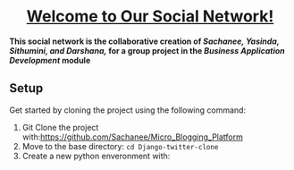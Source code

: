 <h1 align="center"><u>Welcome to Our Social Network!</u></h1>

**This social network is the collaborative creation of _Sachanee, Yasinda, Sithumini, and Darshana,_ for a group project in the _Business Application Development_ module**

## Setup
Get started by cloning the project using the following command:

1. Git Clone the project with:https://github.com/Sachanee/Micro_Blogging_Platform
2. Move to the base directory: `cd Django-twitter-clone`
3. Create a new python enveronment with: 
